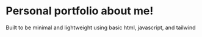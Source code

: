 # Personal portfolio about me!
Built to be minimal and lightweight using basic html, javascript, and tailwind